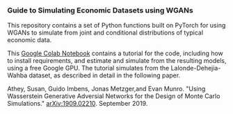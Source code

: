### Guide to Simulating Economic Datasets using WGANs

This repository contains a set of Python functions built on PyTorch for using WGANs to simulate from joint and conditional distributions of typical economic data. 

This [Google Colab Notebook](https://colab.research.google.com/drive/17E1wnXLktkwc-QAm8X5I42zKgqEEDm95) contains a tutorial for the code, including how to install requirements, and estimate and simulate from the resulting models, using a free Google GPU. The tutorial simulates from the Lalonde-Dehejia-Wahba dataset, as described in detail in the following paper. 


Athey, Susan, Guido Imbens, Jonas Metzger,and Evan Munro. 
"Using Wasserstein Generative Adversial Networks for the Design of Monte Carlo Simulations."
[arXiv:1909.02210](https://arxiv.org/abs/1909.02210). September 2019. 

